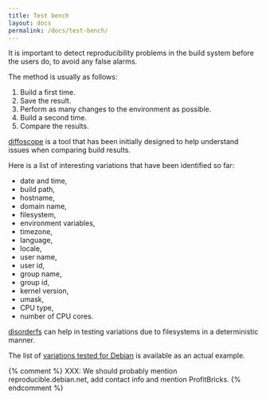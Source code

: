 ```yaml
---
title: Test bench
layout: docs
permalink: /docs/test-bench/
---
```


It is important to detect reproducibility problems in the build system
before the users do, to avoid any false alarms.

The method is usually as follows:

 1. Build a first time.
 2. Save the result.
 3. Perform as many changes to the environment as possible.
 4. Build a second time.
 5. Compare the results.

[diffoscope](https://diffoscope.org/) is a tool that has been initially
designed to help understand issues when comparing build results.

Here is a list of interesting variations that have been identified so
far:

 * date and time,
 * build path,
 * hostname,
 * domain name,
 * filesystem,
 * environment variables,
 * timezone,
 * language,
 * locale,
 * user name,
 * user id,
 * group name,
 * group id,
 * kernel version,
 * umask,
 * CPU type,
 * number of CPU cores.

[disorderfs](https://packages.debian.org/sid/disorderfs) can help in
testing variations due to filesystems in a deterministic manner.

The list of [variations tested for
Debian](https://reproducible.debian.net/reproducible.html#variation) is
available as an actual example.

{% comment %}
XXX: We should probably mention reproducible.debian.net, add contact info and mention ProfitBricks.
{% endcomment %}
